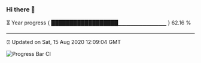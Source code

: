 ### Hi there 👋

⏳ Year progress { ██████████████████▁▁▁▁▁▁▁▁▁▁▁▁ } 62.16 %

---

⏰ Updated on Sat, 15 Aug 2020 12:09:04 GMT

![Progress Bar CI](https://github.com/liununu/liununu/workflows/Progress%20Bar%20CI/badge.svg)
